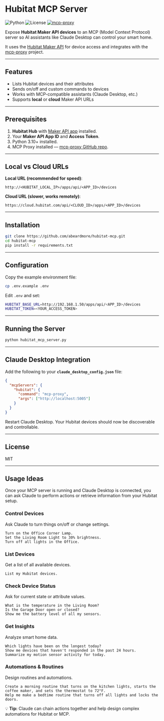# Hubitat MCP Server

![Python](https://img.shields.io/badge/Python-3.10+-blue)
![License](https://img.shields.io/badge/License-MIT-green)
[![mcp-proxy](https://img.shields.io/badge/MCP-Proxy-blueviolet)](https://github.com/sparfenyuk/mcp-proxy)

Expose **Hubitat Maker API devices** to an MCP (Model Context Protocol) server so AI assistants like Claude Desktop can control your smart home.

It uses the [Hubitat Maker API](https://docs.hubitat.com/index.php?title=Maker_API) for device access and integrates with the [mcp-proxy](https://github.com/sparfenyuk/mcp-proxy) project.

---

## Features
- Lists Hubitat devices and their attributes
- Sends on/off and custom commands to devices
- Works with MCP-compatible assistants (Claude Desktop, etc.)
- Supports **local** or **cloud** Maker API URLs

---

## Prerequisites
1. **Hubitat Hub** with [Maker API app](https://docs.hubitat.com/index.php?title=Maker_API) installed.
2. Your **Maker API App ID** and **Access Token**.
3. Python 3.10+ installed.
4. MCP Proxy installed — [mcp-proxy GitHub repo](https://github.com/sparfenyuk/mcp-proxy).

---

## Local vs Cloud URLs

**Local URL (recommended for speed)**:
```
http://<HUBITAT_LOCAL_IP>/apps/api/<APP_ID>/devices
```

**Cloud URL (slower, works remotely)**:
```
https://cloud.hubitat.com/api/<CLOUD_ID>/apps/<APP_ID>/devices
```

---

## Installation
```bash
git clone https://github.com/abeardmore/hubitat-mcp.git
cd hubitat-mcp
pip install -r requirements.txt
```

---

## Configuration
Copy the example environment file:
```bash
cp .env.example .env
```

Edit `.env` and set:
```bash
HUBITAT_BASE_URL=http://192.168.1.50/apps/api/<APP_ID>/devices
HUBITAT_TOKEN=<YOUR_ACCESS_TOKEN>
```

---

## Running the Server
```bash
python hubitat_mcp_server.py
```

---

## Claude Desktop Integration

Add the following to your **`claude_desktop_config.json`** file:

```json
{
  "mcpServers": {
    "hubitat": {
      "command": "mcp-proxy",
      "args": ["http://localhost:5005"]
    }
  }
}
```

Restart Claude Desktop. Your Hubitat devices should now be discoverable and controllable.

---

## License
MIT


---

## Usage Ideas

Once your MCP server is running and Claude Desktop is connected, you can ask Claude to perform actions or retrieve information from your Hubitat setup.

### Control Devices
Ask Claude to turn things on/off or change settings.
```
Turn on the Office Corner Lamp.
Set the Living Room Light to 30% brightness.
Turn off all lights in the Office.
```

### List Devices
Get a list of all available devices.
```
List my Hubitat devices.
```

### Check Device Status
Ask for current state or attribute values.
```
What is the temperature in the Living Room?
Is the Garage Door open or closed?
Show me the battery level of all my sensors.
```

### Get Insights
Analyze smart home data.
```
Which lights have been on the longest today?
Show me devices that haven't responded in the past 24 hours.
Summarize my motion sensor activity for today.
```

### Automations & Routines
Design routines and automations.
```
Create a morning routine that turns on the kitchen lights, starts the coffee maker, and sets the thermostat to 72°F.
Help me make a bedtime routine that turns off all lights and locks the doors.
```

💡 **Tip:** Claude can chain actions together and help design complex automations for Hubitat or MCP.
